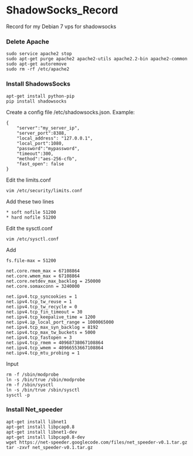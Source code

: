 ShadowSocks_Record
=====================

Record for my Debian 7 vps for shadowsocks  
### Delete Apache

    sudo service apache2 stop    
    sudo apt-get purge apache2 apache2-utils apache2.2-bin apache2-common  
    sudo apt-get autoremove  
    sudo rm -rf /etc/apache2


### Install ShadowsSocks
    apt-get install python-pip
    pip install shadowsocks

Create a config file /etc/shadowsocks.json. Example:

    {
        "server":"my_server_ip",
        "server_port":8388,
        "local_address": "127.0.0.1",
        "local_port":1080,
        "password":"mypassword",
        "timeout":300,
        "method":"aes-256-cfb",
        "fast_open": false
    }

Edit the limits.conf

    vim /etc/security/limits.conf

Add these two lines

    * soft nofile 51200
    * hard nofile 51200
    
Edit the sysctl.conf

    vim /etc/sysctl.conf 
    
Add 

    fs.file-max = 51200

    net.core.rmem_max = 67108864
    net.core.wmem_max = 67108864
    net.core.netdev_max_backlog = 250000
    net.core.somaxconn = 3240000

    net.ipv4.tcp_syncookies = 1
    net.ipv4.tcp_tw_reuse = 1
    net.ipv4.tcp_tw_recycle = 0
    net.ipv4.tcp_fin_timeout = 30
    net.ipv4.tcp_keepalive_time = 1200
    net.ipv4.ip_local_port_range = 1000065000
    net.ipv4.tcp_max_syn_backlog = 8192
    net.ipv4.tcp_max_tw_buckets = 5000
    net.ipv4.tcp_fastopen = 3
    net.ipv4.tcp_rmem = 40968738067108864
    net.ipv4.tcp_wmem = 40966553667108864
    net.ipv4.tcp_mtu_probing = 1
    
Input
    
    rm -f /sbin/modprobe
    ln -s /bin/true /sbin/modprobe
    rm -f /sbin/sysctl
    ln -s /bin/true /sbin/sysctl
    sysctl -p

### Install Net_speeder

    apt-get install libnet1
    apt-get install libpcap0.8
    apt-get install libnet1-dev
    apt-get install libpcap0.8-dev
    wget https://net-speeder.googlecode.com/files/net_speeder-v0.1.tar.gz
    tar -zxvf net_speeder-v0.1.tar.gz
    